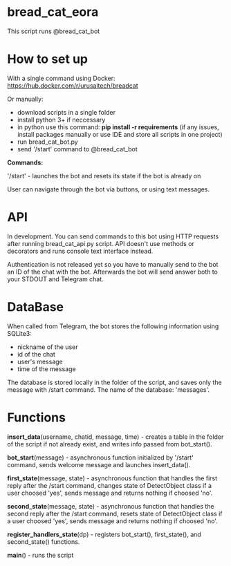 # bread_cat_eora

This script runs @bread_cat_bot

# How to set up
With a single command using Docker: https://hub.docker.com/r/urusaitech/breadcat

Or manually: 
- download scripts in a single folder
- install python 3+ if neccessary
- in python use this command: **pip install -r requirements**  (if any issues, install packages manually or use IDE and store all scripts in one project)
- run bread_cat_bot.py
- send '/start' command to @bread_cat_bot

**Commands:**

'/start' - launches the bot and resets its state if the bot is already on

User can navigate through the bot via buttons, or using text messages. 

# API
In development.
You can send commands to this bot using HTTP requests after running bread_cat_api.py script.
API doesn't use methods or decorators and runs console text interface instead.

Authentication is not released yet so you have to manually send to the bot an ID of the chat with the bot. 
Afterwards the bot will send answer both to your STDOUT and Telegram chat. 

# DataBase

When called from Telegram, the bot stores the following information using SQLite3:
- nickname of the user
- id of the chat
- user's message
- time of the message

The database is stored locally in the folder of the script, and saves only the message with /start command. The name of the database: 'messages'.

# Functions

**insert_data**(username, chatid, message, time) - creates a table in the folder of the script if not already exist, and writes info passed from bot_start().

**bot_start**(message) - asynchronous function initialized by '/start' command, sends welcome message and launches insert_data().

**first_state**(message, state) - asynchronous function that handles the first reply after the /start command, changes state of DetectObject class if a user choosed 'yes', sends message and returns nothing if choosed 'no'.

**second_state**(message, state) - asynchronous function that handles the second reply after the /start command, resets state of DetectObject class if a user choosed 'yes', sends message and returns nothing if choosed 'no'.

**register_handlers_state**(dp) - registers bot_start(), first_state(), and second_state() functions.

**main**() - runs the script
